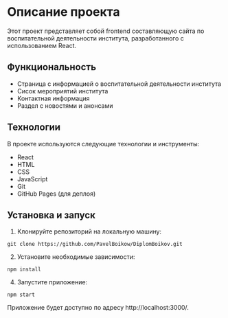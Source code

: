 
# Описание проекта

Этот проект представляет собой frontend составляющую сайта по воспитательной деятельности института, разработанного с использованием React. 

## Функциональность

- Страница с информацией о воспитательной деятельности института
- Сисок мероприятий института
- Контактная информация
- Раздел с новостями и анонсами

## Технологии

В проекте используются следующие технологии и инструменты:

- React
- HTML
- CSS
- JavaScript
- Git
- GitHub Pages (для деплоя)

## Установка и запуск

1. Клонируйте репозиторий на локальную машину:

`git clone https://github.com/PavelBoikow/DiplomBoikov.git`

2. Установите необходимые зависимости:

`npm install`

4. Запустите приложение:

`npm start`

Приложение будет доступно по адресу http://localhost:3000/.
